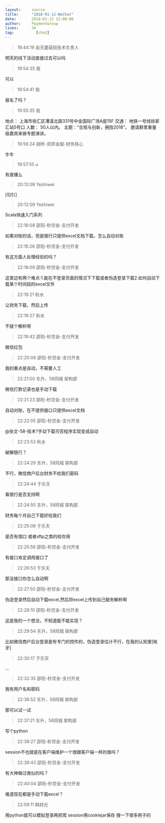 ```yaml
---
layout:     source 
title:      "2018-01-12-WeChat"
date:       2018-01-12 12:00:00
author:     PaymentGroup
lines:      34 
tag:		  [chat]
---
```

> 19:44:19  岩天蘑菇街技术负责人  
   
明天的线下活动直接过去可以吗  
   
> 19:54:35  我  
   
可以  
   
> 19:54:41  我  
   
报名了吗？  
   
> 19:55:35  我  
   
地点： 上海市徐汇区漕溪北路331号中金国际广场A座15F 交通： 地铁一号线徐家汇站5号口 人数： 50人以内。 主题：“合规与创新，拥抱2018”。 邀请群里重量级嘉宾来做专题演讲。  
   
> 19:56:24  胡桥-资邦金服-财务核心  
   
牛牛  
   
> 19:57:55  u  
   
有直播么  
   
> 20:12:08  Yezhiwei  
   
[勾引]  
   
> 20:12:09  Yezhiwei  
   
Scala快速入门系列  
   
> 22:16:08  邵阳-秒贷金-支付开发  
   
如果对账的话，但是银行只提供excel文档下载，怎么自动对账  
   
> 22:16:26  邵阳-秒贷金-支付开发  
   
有这方面人处理经验的吗？  
   
> 22:18:09  邵阳-秒贷金-支付开发  
   
这里边有两个难点:1.能在不登录页面的情况下下载或者伪造登录下载2.如何自动下载某个时间段的excel文件  
   
> 22:19:21  秋水  
   
让财务下载，然后上传  
   
> 22:19:27  秋水  
   
不就个解析呀  
   
> 22:19:42  邵阳-秒贷金-支付开发  
   
微信红包  
   
> 22:20:08  邵阳-秒贷金-支付开发  
   
我的重点是自动，不需要人工  
   
> 22:21:00  东升，58同城 架构部   
   
微信打款记录也是手动下载  
   
> 22:21:23  邵阳-秒贷金-支付开发  
   
自动对账，在不提供接口只提供excel文档  
   
> 22:22:05  邵阳-秒贷金-支付开发  
   
@张文-58-技术?手动下载可否程序实现变成自动  
   
> 22:23:53  秋水  
   
破解银行？  
   
> 22:24:29  东升，58同城 架构部   
   
不行，微信商户后台财务不给我们密码  
   
> 22:24:44  于乐天  
   
看银行是否支持啊  
   
> 22:24:50  东升，58同城 架构部   
   
财务每个月自己下载好给我们  
   
> 22:25:08  于乐天  
   
是否有借口 或者sftp之类的给你用  
   
> 22:25:56  邵阳-秒贷金-支付开发  
   
有接口肯定调用接口了  
   
> 22:26:53  于乐天  
   
那没接口你怎么自动啊  
   
> 22:27:50  邵阳-秒贷金-支付开发  
   
伪造登录然后自动下载excel,然后将excel上传到自己服务解析啊  
   
> 22:28:10  邵阳-秒贷金-支付开发  
   
这是我的一个想法，不知道能不能实现？  
   
> 22:29:54  东升，58同城 架构部   
   
比如微信商户后台登录是有专门的控件的，伪造登录估计不行，在我的认知里[呲牙]  
   
> 22:30:17  于乐天  
   
...  
   
> 22:32:35  邵阳-秒贷金-支付开发  
   
我有用户名和密码  
   
> 22:36:52  东升，58同城 架构部   
   
那可以试一试  
   
> 22:37:21  东升，58同城 架构部   
   
写个python  
   
> 22:39:27  邵阳-秒贷金-支付开发  
   
session不也就是在客户端维护一个很跟客户端一样的值吗？  
   
> 22:39:43  邵阳-秒贷金-支付开发  
   
有大神做过类似的吗？  
   
> 22:40:04  邵阳-秒贷金-支付开发  
   
难道现在都是手动下载excel？  
   
> 22:59:11  韩财光  
   
用python就可以模拟登录再抓爬 session用cookiejar保存 搜一下很多例子的  
   

